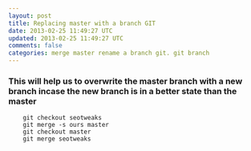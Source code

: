 ```yaml
---           
layout: post
title: Replacing master with a branch GIT
date: 2013-02-25 11:49:27 UTC
updated: 2013-02-25 11:49:27 UTC
comments: false
categories: merge master rename a branch git. git branch
---
```


### This will help us to overwrite the master branch with a new branch incase the new branch is in a better state than the master  

        git checkout seotweaks
        git merge -s ours master
        git checkout master
        git merge seotweaks  

